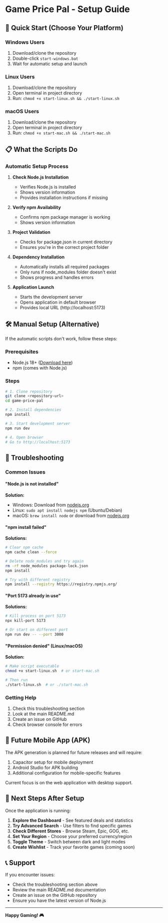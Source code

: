 # Game Price Pal - Setup Guide

## 🚀 Quick Start (Choose Your Platform)

### Windows Users
1. Download/clone the repository
2. Double-click `start-windows.bat`
3. Wait for automatic setup and launch

### Linux Users
1. Download/clone the repository
2. Open terminal in project directory
3. Run: `chmod +x start-linux.sh && ./start-linux.sh`

### macOS Users
1. Download/clone the repository
2. Open terminal in project directory
3. Run: `chmod +x start-mac.sh && ./start-mac.sh`

## 📋 What the Scripts Do

### Automatic Setup Process
1. **Check Node.js Installation**
   - Verifies Node.js is installed
   - Shows version information
   - Provides installation instructions if missing

2. **Verify npm Availability**
   - Confirms npm package manager is working
   - Shows version information

3. **Project Validation**
   - Checks for package.json in current directory
   - Ensures you're in the correct project folder

4. **Dependency Installation**
   - Automatically installs all required packages
   - Only runs if node_modules folder doesn't exist
   - Shows progress and handles errors

5. **Application Launch**
   - Starts the development server
   - Opens application in default browser
   - Provides local URL (http://localhost:5173)

## 🛠 Manual Setup (Alternative)

If the automatic scripts don't work, follow these steps:

### Prerequisites
- Node.js 18+ ([Download here](https://nodejs.org/))
- npm (comes with Node.js)

### Steps
```bash
# 1. Clone repository
git clone <repository-url>
cd game-price-pal

# 2. Install dependencies
npm install

# 3. Start development server
npm run dev

# 4. Open browser
# Go to http://localhost:5173
```

## 🔧 Troubleshooting

### Common Issues

#### "Node.js is not installed"
**Solution:**
- Windows: Download from [nodejs.org](https://nodejs.org/)
- Linux: `sudo apt install nodejs npm` (Ubuntu/Debian)
- macOS: `brew install node` or download from [nodejs.org](https://nodejs.org/)

#### "npm install failed"
**Solutions:**
```bash
# Clear npm cache
npm cache clean --force

# Delete node_modules and try again
rm -rf node_modules package-lock.json
npm install

# Try with different registry
npm install --registry https://registry.npmjs.org/
```

#### "Port 5173 already in use"
**Solutions:**
```bash
# Kill process on port 5173
npx kill-port 5173

# Or start on different port
npm run dev -- --port 3000
```

#### "Permission denied" (Linux/macOS)
**Solution:**
```bash
# Make script executable
chmod +x start-linux.sh  # or start-mac.sh

# Then run
./start-linux.sh  # or ./start-mac.sh
```

### Getting Help
1. Check this troubleshooting section
2. Look at the main README.md
3. Create an issue on GitHub
4. Check browser console for errors

## 📱 Future Mobile App (APK)

The APK generation is planned for future releases and will require:
1. Capacitor setup for mobile deployment
2. Android Studio for APK building
3. Additional configuration for mobile-specific features

Current focus is on the web application with desktop support.

## 🎯 Next Steps After Setup

Once the application is running:
1. **Explore the Dashboard** - See featured deals and statistics
2. **Try Advanced Search** - Use filters to find specific games
3. **Check Different Stores** - Browse Steam, Epic, GOG, etc.
4. **Set Your Region** - Choose your preferred currency/region
5. **Toggle Theme** - Switch between dark and light modes
6. **Create Wishlist** - Track your favorite games (coming soon)

## 📞 Support

If you encounter issues:
- Check the troubleshooting section above
- Review the main README.md documentation
- Create an issue on the GitHub repository
- Ensure you have the latest version of Node.js

---

**Happy Gaming! 🎮**